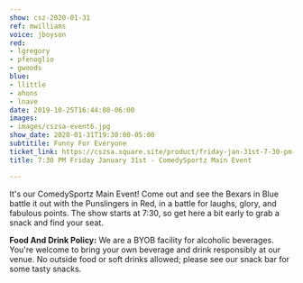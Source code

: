 ```yaml
---
show: csz-2020-01-31
ref: mwilliams
voice: jboyson
red:
- lgregory
- pfenoglio
- gwoods
blue:
- llittle
- ahons
- lnave
date: 2019-10-25T16:44:08-06:00
images:
- images/cszsa-event6.jpg
show_date: 2020-01-31T19:30:00-05:00
subtitile: Funny For Everyone
ticket_link: https://cszsa.square.site/product/friday-jan-31st-7-30-pm-comedysportz-main-event/160?cs=true
title: 7:30 PM Friday January 31st - ComedySportz Main Event

---
```

It's our ComedySportz Main Event! Come out and see the Bexars in Blue battle it out with the Punslingers in Red, in a battle for laughs, glory, and fabulous points. The show starts at 7:30, so get here a bit early to grab a snack and find your seat.

**Food And Drink Policy:** We are a BYOB facility for alcoholic beverages. You're welcome to bring your own beverage and drink responsibly at our venue. No outside food or soft drinks allowed; please see our snack bar for some tasty snacks.